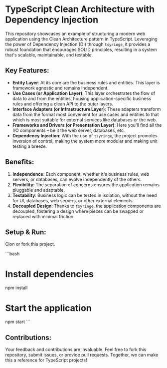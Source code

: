 # TypeScript Clean Architecture with Dependency Injection

This repository showcases an example of structuring a modern web application using the Clean Architecture pattern in TypeScript. Leveraging the power of Dependency Injection (DI) through `tsyringe`, it provides a robust foundation that encourages SOLID principles, resulting in a system that's scalable, maintainable, and testable.

## Key Features:

- **Entity Layer**: At its core are the business rules and entities. This layer is framework agnostic and remains independent.
- **Use Cases (or Application Layer)**: This layer orchestrates the flow of data to and from the entities, housing application-specific business rules and offering a clean API to the outer layers.
- **Interface Adapters (or Infrastructure Layer)**: These adapters transform data from the format most convenient for use cases and entities to that which is most suitable for external services like databases or the web.
- **Frameworks and Drivers (or Presentation Layer)**: Here you'll find all the I/O components – be it the web server, databases, etc.
- **Dependency Injection**: With the use of `tsyringe`, the project promotes inversion of control, making the system more modular and making unit testing a breeze.

## Benefits:

1. **Independence**: Each component, whether it's business rules, web servers, or databases, can evolve independently of the others.
2. **Flexibility**: The separation of concerns ensures the application remains pluggable and adaptable.
3. **Testability**: Business logic can be tested in isolation, without the need for UI, databases, web servers, or other external elements.
4. **Decoupled Design**: Thanks to `tsyringe`, the application components are decoupled, fostering a design where pieces can be swapped or replaced with minimal friction.

## Setup & Run:
Clon or fork this project.

\```bash
# Install dependencies
npm install

# Start the application
npm start
\```

## Contributions:
Your feedback and contributions are invaluable. Feel free to fork this repository, submit issues, or provide pull requests. Together, we can make this a reference for TypeScript projects!
